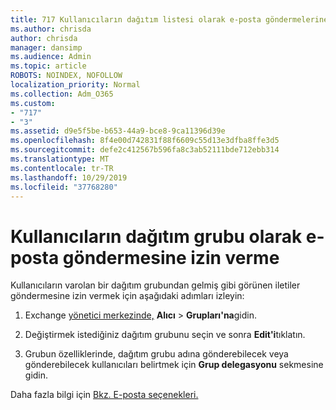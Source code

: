 ```yaml
---
title: 717 Kullanıcıların dağıtım listesi olarak e-posta göndermelerine izin verme
ms.author: chrisda
author: chrisda
manager: dansimp
ms.audience: Admin
ms.topic: article
ROBOTS: NOINDEX, NOFOLLOW
localization_priority: Normal
ms.collection: Adm_O365
ms.custom:
- "717"
- "3"
ms.assetid: d9e5f5be-b653-44a9-bce8-9ca11396d39e
ms.openlocfilehash: 8f4e00d742831f88f6609c55d13e3dfba8ffe3d5
ms.sourcegitcommit: defe2c412567b596fa8c3ab52111bde712ebb314
ms.translationtype: MT
ms.contentlocale: tr-TR
ms.lasthandoff: 10/29/2019
ms.locfileid: "37768280"
---
```

# <a name="allow-users-to-send-email-as-a-distribution-group"></a>Kullanıcıların dağıtım grubu olarak e-posta göndermesine izin verme

Kullanıcıların varolan bir dağıtım grubundan gelmiş gibi görünen iletiler göndermesine izin vermek için aşağıdaki adımları izleyin:

1. Exchange [yönetici merkezinde,](https://outlook.office365.com/ecp/) **Alıcı** \> **Grupları'na**gidin.

2. Değiştirmek istediğiniz dağıtım grubunu seçin ve sonra **Edit'i**tıklatın.

3. Grubun özelliklerinde, dağıtım grubu adına gönderebilecek veya gönderebilecek kullanıcıları belirtmek için **Grup delegasyonu** sekmesine gidin.

Daha fazla bilgi için [Bkz. E-posta seçenekleri.](https://technet.microsoft.com/library/bb124513.aspx#groupdelegation)

